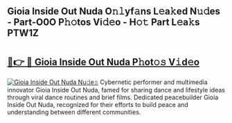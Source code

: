 ## Gioia Inside Out Nuda O𝚗𝚕yf𝚊ns L𝚎a𝚔ed N𝚞𝚍es - Part-O0O P𝚑𝚘tos Vi𝚍𝚎o - H𝚘𝚝 Part L𝚎a𝚔s PTW1Z

# <h2><a href="http://kf2okpo.oniu.top/?m=Gioia+Inside+Out+Nuda">🔗👉 🔴 Gioia Inside Out Nuda P𝚑ot𝚘𝚜 V𝚒d𝚎o</a></h2>

[![Gioia Inside Out Nuda Nu𝚍e𝚜](https://i.imgur.com/0qMVB7G.gif)](http://kf2okpo.oniu.top/?m=Gioia+Inside+Out+Nuda)
Cybernetic performer and multimedia innovator Gioia Inside Out Nuda, famed for sharing dance and lifestyle ideas through viral dance routines and brief films. Dedicated peacebuilder Gioia Inside Out Nuda, recognized for their efforts to build peace and understanding between different communities.  
